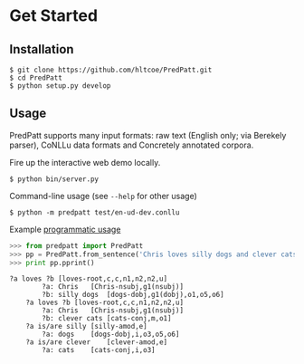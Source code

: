 # Get Started

## Installation

    $ git clone https://github.com/hltcoe/PredPatt.git
    $ cd PredPatt
    $ python setup.py develop

## Usage

PredPatt supports many input formats: raw text (English only; via Berekely parser), CoNLLu
data formats and Concretely annotated corpora.

Fire up the interactive web demo locally.

    $ python bin/server.py

Command-line usage (see ``--help`` for other usage)

    $ python -m predpatt test/en-ud-dev.conllu

Example [programmatic usage](doc/using_predpatt.py)

```python
>>> from predpatt import PredPatt
>>> pp = PredPatt.from_sentence('Chris loves silly dogs and clever cats .')
>>> print pp.pprint()
```
```
?a loves ?b	[loves-root,c,c,n1,n2,n2,u]
        ?a: Chris	[Chris-nsubj,g1(nsubj)]
        ?b: silly dogs	[dogs-dobj,g1(dobj),o1,o5,o6]
    ?a loves ?b	[loves-root,c,c,n1,n2,n2,u]
        ?a: Chris	[Chris-nsubj,g1(nsubj)]
        ?b: clever cats	[cats-conj,m,o1]
    ?a is/are silly	[silly-amod,e]
        ?a: dogs	[dogs-dobj,i,o3,o5,o6]
    ?a is/are clever	[clever-amod,e]
        ?a: cats	[cats-conj,i,o3]
```
